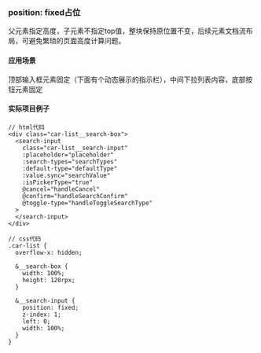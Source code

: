### position: fixed占位
父元素指定高度，子元素不指定top值，整块保持原位置不变，后续元素文档流布局，可避免繁琐的页面高度计算问题。
#### 应用场景
顶部输入框元素固定（下面有个动态展示的指示栏），中间下拉列表内容，底部按钮元素固定
#### 实际项目例子
```
// html代码
<div class="car-list__search-box">
  <search-input
    class="car-list__search-input"
    :placeholder="placeholder"
    :search-types="searchTypes"
    :default-type="defaultType"
    :value.sync="searchValue"
    :isPickerType="true"
    @cancel="handleCancel"
    @confirm="handleSearchConfirm"
    @toggle-type="handleToggleSearchType"
  >
  </search-input>
</div>

// css代码
.car-list {
  overflow-x: hidden;

  &__search-box {
    width: 100%;
    height: 120rpx;
  }

  &__search-input {
    position: fixed;
    z-index: 1;
    left: 0;
    width: 100%;
  }
}
```
